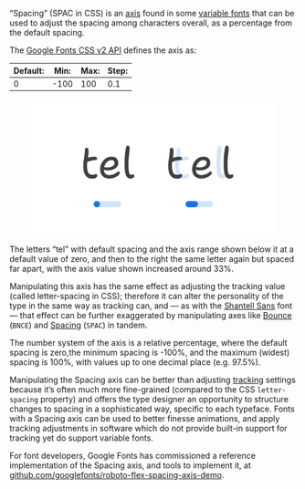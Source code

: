 
“Spacing” (SPAC in CSS) is an [axis](/glossary/axis_in_variable_fonts) found in some [variable fonts](/glossary/variable_fonts) that can be used to adjust the spacing among characters overall, as a percentage from the default spacing.

The [Google Fonts CSS v2 API](https://developers.google.com/fonts/docs/css2) defines the axis as:

| Default: | Min: | Max: | Step: |
| --- | --- | --- | --- |
| 0 | -100 | 100 | 0.1 |

<figure>

![An image showing two type specimens, each with an axis slider underneath. The specimen on the left shows the effects of the axis’ lowest value. The specimen on the right shows the effects of the axis’ highest value.](images/thumbnail.svg)

</figure>

<figcaption>The letters “tel” with default spacing and the axis range shown below it at a default value of zero, and then to the right the same letter again but spaced far apart, with the axis value shown increased around 33%.</figcaption>

Manipulating this axis has the same effect as adjusting the tracking value (called letter-spacing in CSS); therefore it can alter the personality of the type in the same way as tracking can, and — as with the [Shantell Sans](https://fonts.google.com/specimen/Shantell+Sans) font — that effect can be further exaggerated by manipulating axes like [Bounce](/glossary/bnce_axis) (`BNCE`) and [Spacing](/glossary/spac_axis) (`SPAC`) in tandem. 

The number system of the axis is a relative percentage, where the default spacing is zero,the minimum spacing is -100%, and the maximum (widest) spacing is 100%, with values up to one decimal place (e.g. 97.5%).

Manipulating the Spacing axis can be better than adjusting [tracking](/glossary/tracking_letter_spacing) settings because it’s often much more fine-grained (compared to the CSS `letter-spacing` property) and offers the type designer an opportunity to structure changes to spacing in a sophisticated way, specific to each typeface. Fonts with a Spacing axis can be used to better finesse animations, and apply tracking adjustments in software which do not provide built-in support for tracking yet do support variable fonts.

For font developers, Google Fonts has commissioned a reference implementation of the Spacing axis, and tools to implement it, at [github.com/googlefonts/roboto-flex-spacing-axis-demo](https://github.com/googlefonts/roboto-flex-spacing-axis-demo).